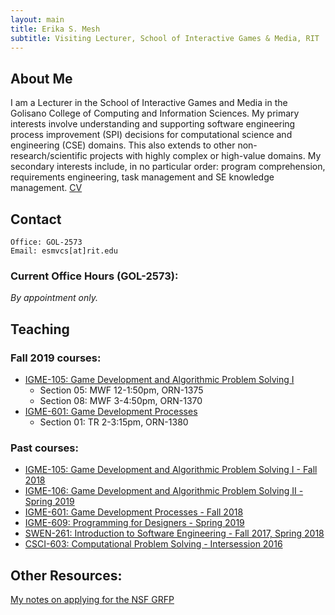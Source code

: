 ```yaml
---
layout: main
title: Erika S. Mesh
subtitle: Visiting Lecturer, School of Interactive Games & Media, RIT
---
```


## About Me
I am a Lecturer in the School of Interactive Games and Media in the Golisano College of Computing and Information Sciences. My primary interests involve understanding and supporting software engineering process improvement (SPI) decisions for computational science and engineering (CSE) domains. This also extends to other non-research/scientific projects with highly complex or high-value domains. My secondary interests include, in no particular order: program comprehension, requirements engineering, task management and SE knowledge management.
[CV](documents/CV.pdf)

## Contact

```
Office: GOL-2573
Email: esmvcs[at]rit.edu
```

### Current Office Hours (GOL-2573):
*By appointment only.*

## Teaching
 
### Fall 2019 courses:
* <a href="https://esmesh.github.io/RIT-IGME-105/" target="_blank">IGME-105: Game Development and Algorithmic Problem Solving I</a>
   - Section 05: MWF 12-1:50pm, ORN-1375
   - Section 08: MWF 3-4:50pm, ORN-1370
* <a href="https://esmesh.github.io/RIT-IGME-601/" target="_blank">IGME-601: Game Development Processes</a>
   - Section 01: TR 2-3:15pm, ORN-1380

### Past courses:
* <a href="documents/2018-19/igme105-05-08-schedule-fall-2181.html" target="_blank">IGME-105: Game Development and Algorithmic Problem Solving I - Fall 2018</a>
* <a href="documents/2018-19/IGME106_Course_Schedule_2185.htm" target="_blank">IGME-106: Game Development and Algorithmic Problem Solving II - Spring 2019</a>
* <a href="documents/2018-19/IGME601_2181_Schedule.pdf" target="_blank">IGME-601: Game Development Processes - Fall 2018</a>
* <a href="documents/2018-19/IGME609_Course_Schedule_2185.htm" target="_blank">IGME-609: Programming for Designers - Spring 2019</a>
* <a href="http://www.se.rit.edu/~swen-261/" target="_blank">SWEN-261: Introduction to Software Engineering - Fall 2017, Spring 2018</a>
* <a href= "https://www.cs.rit.edu/~csci603/syllabus.html" target="_blank">CSCI-603: Computational Problem Solving - Intersession 2016</a>

## Other Resources:
[My notes on applying for the NSF GRFP](documents/GRFP/GRFP.md)

